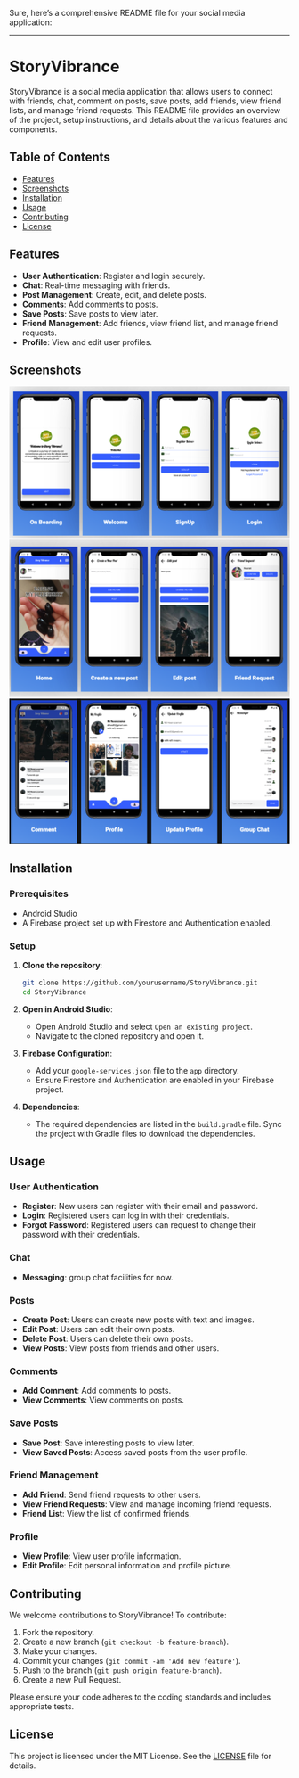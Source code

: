 Sure, here’s a comprehensive README file for your social media application:

---

# StoryVibrance

StoryVibrance is a social media application that allows users to connect with friends, chat, comment on posts, save posts, add friends, view friend lists, and manage friend requests. This README file provides an overview of the project, setup instructions, and details about the various features and components.

## Table of Contents

- [Features](#features)
- [Screenshots](#screenshots)
- [Installation](#installation)
- [Usage](#usage)
- [Contributing](#contributing)
- [License](#license)

## Features

- **User Authentication**: Register and login securely.
- **Chat**: Real-time messaging with friends.
- **Post Management**: Create, edit, and delete posts.
- **Comments**: Add comments to posts.
- **Save Posts**: Save posts to view later.
- **Friend Management**: Add friends, view friend list, and manage friend requests.
- **Profile**: View and edit user profiles.

## Screenshots
<p>
<img src="https://github.com/Hasan082/Story-Vibrance/blob/main/screenshots/big-1.png" alt="Screenshot 1">
<img src="https://github.com/Hasan082/Story-Vibrance/blob/main/screenshots/big-2.png" alt="Screenshot 1">
<img src="https://github.com/Hasan082/Story-Vibrance/blob/main/screenshots/big-4.png" alt="Screenshot 1">
</p>

## Installation

### Prerequisites

- Android Studio
- A Firebase project set up with Firestore and Authentication enabled.

### Setup

1. **Clone the repository**:
    ```bash
    git clone https://github.com/yourusername/StoryVibrance.git
    cd StoryVibrance
    ```

2. **Open in Android Studio**:
    - Open Android Studio and select `Open an existing project`.
    - Navigate to the cloned repository and open it.

3. **Firebase Configuration**:
    - Add your `google-services.json` file to the `app` directory.
    - Ensure Firestore and Authentication are enabled in your Firebase project.

4. **Dependencies**:
    - The required dependencies are listed in the `build.gradle` file. Sync the project with Gradle files to download the dependencies.

## Usage

### User Authentication

- **Register**: New users can register with their email and password.
- **Login**: Registered users can log in with their credentials.
- **Forgot Password**: Registered users can request to change their password with their credentials.

### Chat

- **Messaging**: group chat facilities for now.


### Posts

- **Create Post**: Users can create new posts with text and images.
- **Edit Post**: Users can edit their own posts.
- **Delete Post**: Users can delete their own posts.
- **View Posts**: View posts from friends and other users.

### Comments

- **Add Comment**: Add comments to posts.
- **View Comments**: View comments on posts.

### Save Posts

- **Save Post**: Save interesting posts to view later.
- **View Saved Posts**: Access saved posts from the user profile.

### Friend Management

- **Add Friend**: Send friend requests to other users.
- **View Friend Requests**: View and manage incoming friend requests.
- **Friend List**: View the list of confirmed friends.

### Profile

- **View Profile**: View user profile information.
- **Edit Profile**: Edit personal information and profile picture.

## Contributing

We welcome contributions to StoryVibrance! To contribute:

1. Fork the repository.
2. Create a new branch (`git checkout -b feature-branch`).
3. Make your changes.
4. Commit your changes (`git commit -am 'Add new feature'`).
5. Push to the branch (`git push origin feature-branch`).
6. Create a new Pull Request.

Please ensure your code adheres to the coding standards and includes appropriate tests.

## License

This project is licensed under the MIT License. See the [LICENSE](https://opensource.org/license/mit) file for details.

